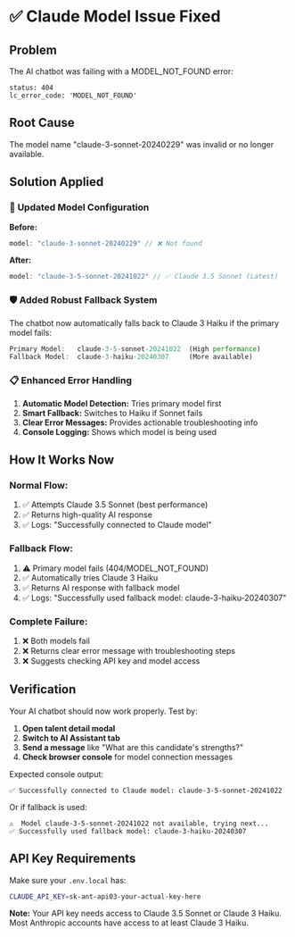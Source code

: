 # ✅ Claude Model Issue Fixed

## Problem
The AI chatbot was failing with a MODEL_NOT_FOUND error:
```
status: 404
lc_error_code: 'MODEL_NOT_FOUND'
```

## Root Cause
The model name "claude-3-sonnet-20240229" was invalid or no longer available.

## Solution Applied

### 🔧 **Updated Model Configuration**

**Before:**
```typescript
model: "claude-3-sonnet-20240229" // ❌ Not found
```

**After:**
```typescript
model: "claude-3-5-sonnet-20241022" // ✅ Claude 3.5 Sonnet (Latest)
```

### 🛡️ **Added Robust Fallback System**

The chatbot now automatically falls back to Claude 3 Haiku if the primary model fails:

```typescript
Primary Model:   claude-3-5-sonnet-20241022  (High performance)
Fallback Model:  claude-3-haiku-20240307     (More available)
```

### 📋 **Enhanced Error Handling**

1. **Automatic Model Detection:** Tries primary model first
2. **Smart Fallback:** Switches to Haiku if Sonnet fails
3. **Clear Error Messages:** Provides actionable troubleshooting info
4. **Console Logging:** Shows which model is being used

## How It Works Now

### **Normal Flow:**
1. ✅ Attempts Claude 3.5 Sonnet (best performance)
2. ✅ Returns high-quality AI response
3. ✅ Logs: "Successfully connected to Claude model"

### **Fallback Flow:**
1. ⚠️ Primary model fails (404/MODEL_NOT_FOUND)
2. ✅ Automatically tries Claude 3 Haiku
3. ✅ Returns AI response with fallback model
4. ✅ Logs: "Successfully used fallback model: claude-3-haiku-20240307"

### **Complete Failure:**
1. ❌ Both models fail
2. ❌ Returns clear error message with troubleshooting steps
3. ❌ Suggests checking API key and model access

## Verification

Your AI chatbot should now work properly. Test by:

1. **Open talent detail modal**
2. **Switch to AI Assistant tab** 
3. **Send a message** like "What are this candidate's strengths?"
4. **Check browser console** for model connection messages

Expected console output:
```
✅ Successfully connected to Claude model: claude-3-5-sonnet-20241022
```

Or if fallback is used:
```
⚠️  Model claude-3-5-sonnet-20241022 not available, trying next...
✅ Successfully used fallback model: claude-3-haiku-20240307
```

## API Key Requirements

Make sure your `.env.local` has:
```bash
CLAUDE_API_KEY=sk-ant-api03-your-actual-key-here
```

**Note:** Your API key needs access to Claude 3.5 Sonnet or Claude 3 Haiku. Most Anthropic accounts have access to at least Claude 3 Haiku.
